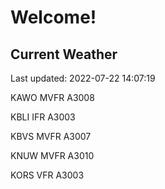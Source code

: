 # Welcome!

## Current Weather

Last updated: 2022-07-22 14:07:19

KAWO MVFR A3008

KBLI IFR A3003

KBVS MVFR A3007

KNUW MVFR A3010

KORS VFR A3003



